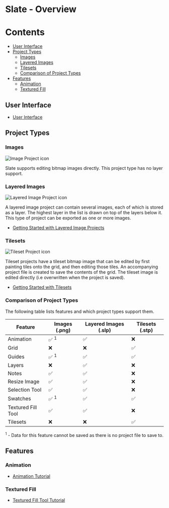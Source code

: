 # Slate - Overview

<!-- START doctoc generated TOC please keep comment here to allow auto update -->
<!-- DON'T EDIT THIS SECTION, INSTEAD RE-RUN doctoc TO UPDATE -->
# Contents

- [User Interface](#user-interface)
- [Project Types](#project-types)
  - [Images](#images)
  - [Layered Images](#layered-images)
  - [Tilesets](#tilesets)
  - [Comparison of Project Types](#comparison-of-project-types)
- [Features](#features)
  - [Animation](#animation)
  - [Textured Fill](#textured-fill)

<!-- END doctoc generated TOC please keep comment here to allow auto update -->

## User Interface

- [User Interface](https://github.com/mitchcurtis/slate/blob/release/doc/user-interface.md)

## Project Types

### Images

![Image Project icon](https://github.com/mitchcurtis/slate/blob/release/app/images/image-project.svg)

Slate supports editing bitmap images directly. This project type has no layer support.

### Layered Images

![Layered Image Project icon](https://github.com/mitchcurtis/slate/blob/release/app/images/layered-image-project.svg)

A layered image project can contain several images, each of which is stored as a layer. The highest layer in the list is drawn on top of the layers below it. This type of project can be exported as one or more images.

- [Getting Started with Layered Image Projects](https://github.com/mitchcurtis/slate/blob/release/doc/getting-started-layered.md)

### Tilesets

![Tileset Project icon](https://github.com/mitchcurtis/slate/blob/release/app/images/tileset-project.svg)

Tileset projects have a tileset bitmap image that can be edited by first painting tiles onto the grid, and then editing those tiles. An accompanying project file is created to save the contents of the grid. The tileset image is edited directly (i.e overwritten when the project is saved).

- [Getting Started with Tilesets](https://github.com/mitchcurtis/slate/blob/release/doc/getting-started-tileset.md)

### Comparison of Project Types

The following table lists features and which project types support them.

Feature | Images (.png) | Layered Images (.slp) | Tilesets (.stp)
------------ | ------------- | ------------- | -------------
Animation | :white_check_mark: <sup>1</sup> | :white_check_mark: | :x:
Grid | :x: | :x: | :white_check_mark:
Guides | :white_check_mark: <sup>1</sup> | :white_check_mark: | :white_check_mark:
Layers | :x: | :white_check_mark: | :x:
Notes | :white_check_mark: | :white_check_mark: | :x:
Resize Image | :white_check_mark: | :white_check_mark: | :x:
Selection Tool | :white_check_mark: | :white_check_mark: | :x:
Swatches | :white_check_mark: <sup>1</sup> | :white_check_mark: | :white_check_mark:
Textured Fill Tool | :white_check_mark: | :white_check_mark: | :x:
Tilesets | :x: |  :x: | :white_check_mark:

<sup>1</sup> - Data for this feature cannot be saved as there is no project file to save to.

## Features

### Animation

- [Animation Tutorial](https://github.com/mitchcurtis/slate/blob/release/doc/animation-tutorial.md)

### Textured Fill

- [Textured Fill Tool Tutorial](https://github.com/mitchcurtis/slate/blob/release/doc/textured-fill-tool-tutorial.md)
